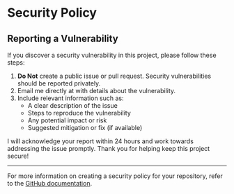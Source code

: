 # Security Policy

## Reporting a Vulnerability

If you discover a security vulnerability in this project, please follow these steps:

1. **Do Not** create a public issue or pull request. Security vulnerabilities should be reported privately.
2. Email me directly at with details about the vulnerability.
3. Include relevant information such as:
   - A clear description of the issue
   - Steps to reproduce the vulnerability
   - Any potential impact or risk
   - Suggested mitigation or fix (if available)

I will acknowledge your report within 24 hours and work towards addressing the issue promptly. Thank you for helping keep this project secure!

---

For more information on creating a security policy for your repository, refer to the [GitHub documentation](https://docs.github.com/en/code-security/getting-started/adding-a-security-policy-to-your-repository).

